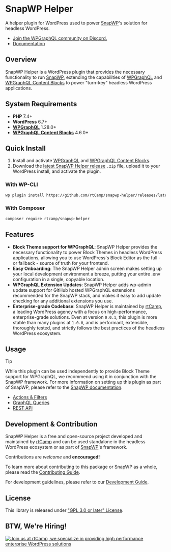 # SnapWP Helper
A helper plugin for WordPress used to power [SnapWP](https://snapwp.io)'s solution for headless WordPress.

* [Join the WPGraphQL community on Discord.](https://discord.gg/ZQzAqk4heU)
* [Documentation](#usage)

## Overview

SnapWP Helper is a WordPress plugin that provides the necessary functionality to run [SnapWP](https://github.com/rtCamp/snapwp), extending the capabilities of [WPGraphQL](https://github.com/wp-graphql/wp-graphql) and [WPGraphQL Content Blocks](https://github.com/wpengine/wp-graphql-content-blocks) to power "turn-key" headless WordPress applications.

## System Requirements

- **PHP** 7.4+
- **WordPress** 6.7+
- **[WPGraphQL](https://github.com/wp-graphql/wp-graphql/releases)** 1.28.0+
- **[WPGraphQL Content Blocks](https://github.com/wpengine/wp-graphql-content-blocks/releases)** 4.6.0+

## Quick Install

1. Install and activate [WPGraphQL](https://github.com/wp-graphql/wp-graphql/releases) and [WPGraphQL Content Blocks](https://github.com/wpengine/wp-graphql-content-blocks/releases).
2. Download the [latest SnapWP Helper release](https://github.com/rtCamp/snapwp-helper/releases) `.zip` file, upload it to your WordPress install, and activate the plugin.

### With WP-CLI

```bash
wp plugin install https://github.com/rtCamp/snapwp-helper/releases/latest/download/snapwp-helper.zip --activate
```

### With Composer

```bash
composer require rtcamp/snapwp-helper
```

## Features

- **Block Theme support for WPGraphQL**: SnapWP Helper provides the necessary functionality to power Block Themes in headless WordPress applications, allowing you to use WordPress's Block Editor as the full - or fallback - source of truth for your frontend.
- **Easy Onboarding**: The SnapWP Helper admin screen makes setting up your local development environment a breeze, putting your entire .env configuration in a single, copyable location.
- **WPGraphQL Extension Updates**: SnapWP Helper adds wp-admin update support for GitHub hosted WPGraphQL extensions recommended for the SnapWP stack, and makes it easy to add update checking for any additional extensions you use.
- **Enterprise-grade Codebase**: SnapWP Helper is maintained by [rtCamp](https://rtcamp.com/), a leading WordPress agency with a focus on high-performance, enterprise-grade solutions. Even at version `0.0.1`, this plugin is more stable than many plugins at `1.0.0`, and is performant, extensible, thoroughly tested, and strictly follows the best practices of the headless WordPress ecosystem.

## Usage

> [!TIP]
> While this plugin can be used independently to provide Block Theme support for WPGraphQL, we recommend using it in conjunction with the SnapWP framework. For more information on setting up this plugin as part of SnapWP, please refer to the [SnapWP documentation](https://github.com/rtCamp/snapwp/blob/main/docs/getting-started.md).

- [Actions & Filters](docs/hooks.md)
- [GraphQL Queries](docs/graphql-queries.md)
- [REST API](docs/rest-api.md)

## Development & Contribution

SnapWP Helper is a free and open-source project developed and maintained by [rtCamp](https://rtcamp.com/) and can be used standalone in the headless WordPress ecosystem or as part of  [SnapWP](https://github.com/rtCamp/snapwp)'s framework.

Contributions are _welcome_ and **encouraged!**

To learn more about contributing to this package or SnapWP as a whole, please read the [Contributing Guide](.github/CONTRIBUTING.md).

For development guidelines, please refer to our [Development Guide](DEVELOPMENT.md).

## License

This library is released under ["GPL 3.0 or later" License](LICENSE).

## BTW, We're Hiring!

<a href="https://rtcamp.com/"><img src="https://rtcamp.com/wp-content/uploads/sites/2/2019/04/github-banner@2x.png" alt="Join us at rtCamp, we specialize in providing high performance enterprise WordPress solutions"></a>
